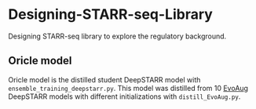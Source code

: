 # Designing-STARR-seq-Library
Designing STARR-seq library to explore the regulatory background. 

## Oricle model 
Oricle model is the distilled student DeepSTARR model with `ensemble_training_deepstarr.py`. This model was distilled from 10 [EvoAug](https://github.com/aduranu/evoaug) DeepSTARR models with different initializations with `distill_EvoAug.py`. 




